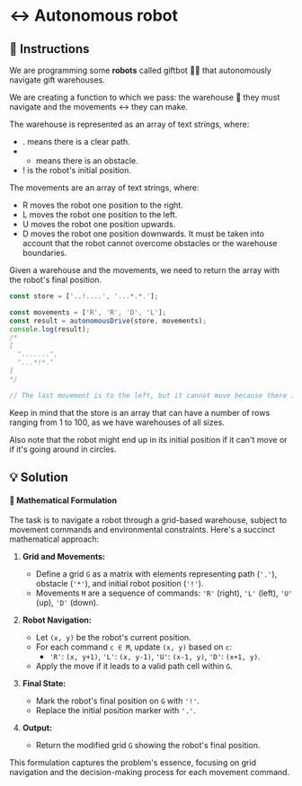 # ↔️ Autonomous robot

## 🔢 Instructions

We are programming some **robots** called giftbot 🤖🎁 that autonomously navigate gift warehouses.

We are creating a function to which we pass: the warehouse 🏬 they must navigate and the movements ↔️ they can make.

The warehouse is represented as an array of text strings, where:

- . means there is a clear path.
- - means there is an obstacle.
- ! is the robot's initial position.

The movements are an array of text strings, where:

- R moves the robot one position to the right.
- L moves the robot one position to the left.
- U moves the robot one position upwards.
- D moves the robot one position downwards.
  It must be taken into account that the robot cannot overcome obstacles or the warehouse boundaries.

Given a warehouse and the movements, we need to return the array with the robot's final position.

```js
const store = ['..!....', '...*.*.'];

const movements = ['R', 'R', 'D', 'L'];
const result = autonomousDrive(store, movements);
console.log(result);
/*
[
  ".......",
  "...*!*."
]
*/

// The last movement is to the left, but it cannot move because there is an obstacle.
```

Keep in mind that the store is an array that can have a number of rows ranging from 1 to 100, as we have warehouses of all sizes.

Also note that the robot might end up in its initial position if it can't move or if it's going around in circles.

## 💡 Solution

#### 🧮 Mathematical Formulation

The task is to navigate a robot through a grid-based warehouse, subject to movement commands and environmental constraints. Here's a succinct mathematical approach:

1. **Grid and Movements:**

   - Define a grid `G` as a matrix with elements representing path (`'.'`), obstacle (`'*'`), and initial robot position (`'!'`).
   - Movements `M` are a sequence of commands: `'R'` (right), `'L'` (left), `'U'` (up), `'D'` (down).

2. **Robot Navigation:**

   - Let `(x, y)` be the robot's current position.
   - For each command `c ∈ M`, update `(x, y)` based on `c`:
     - `'R'`: `(x, y+1)`, `'L'`: `(x, y-1)`, `'U'`: `(x-1, y)`, `'D'`: `(x+1, y)`.
   - Apply the move if it leads to a valid path cell within `G`.

3. **Final State:**

   - Mark the robot's final position on `G` with `'!'`.
   - Replace the initial position marker with `'.'`.

4. **Output:**
   - Return the modified grid `G` showing the robot's final position.

This formulation captures the problem's essence, focusing on grid navigation and the decision-making process for each movement command.
